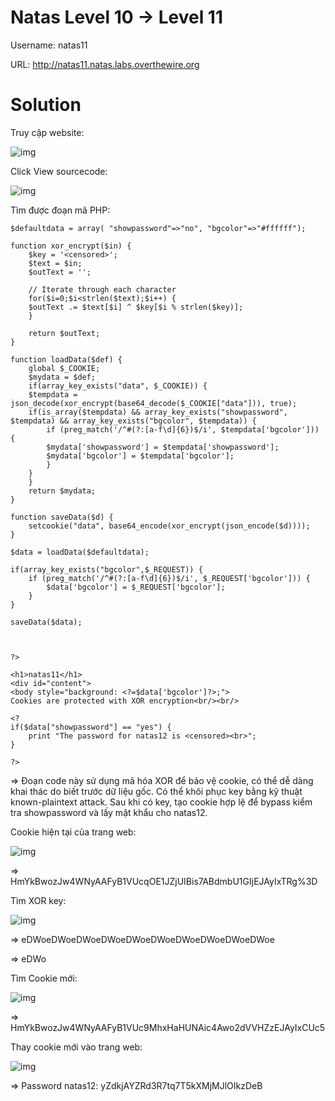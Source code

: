 # Natas Level 10 → Level 11

Username: natas11

URL: http://natas11.natas.labs.overthewire.org

# Solution

Truy cập website: 

![img](52)

Click View sourcecode: 

![img](53)

Tìm được đoạn mã PHP: 

    $defaultdata = array( "showpassword"=>"no", "bgcolor"=>"#ffffff");

    function xor_encrypt($in) {
        $key = '<censored>';
        $text = $in;
        $outText = '';

        // Iterate through each character
        for($i=0;$i<strlen($text);$i++) {
        $outText .= $text[$i] ^ $key[$i % strlen($key)];
        }

        return $outText;
    }

    function loadData($def) {
        global $_COOKIE;
        $mydata = $def;
        if(array_key_exists("data", $_COOKIE)) {
        $tempdata = json_decode(xor_encrypt(base64_decode($_COOKIE["data"])), true);
        if(is_array($tempdata) && array_key_exists("showpassword", $tempdata) && array_key_exists("bgcolor", $tempdata)) {
            if (preg_match('/^#(?:[a-f\d]{6})$/i', $tempdata['bgcolor'])) {
            $mydata['showpassword'] = $tempdata['showpassword'];
            $mydata['bgcolor'] = $tempdata['bgcolor'];
            }
        }
        }
        return $mydata;
    }

    function saveData($d) {
        setcookie("data", base64_encode(xor_encrypt(json_encode($d))));
    }

    $data = loadData($defaultdata);

    if(array_key_exists("bgcolor",$_REQUEST)) {
        if (preg_match('/^#(?:[a-f\d]{6})$/i', $_REQUEST['bgcolor'])) {
            $data['bgcolor'] = $_REQUEST['bgcolor'];
        }
    }

    saveData($data);



    ?>

    <h1>natas11</h1>
    <div id="content">
    <body style="background: <?=$data['bgcolor']?>;">
    Cookies are protected with XOR encryption<br/><br/>

    <?
    if($data["showpassword"] == "yes") {
        print "The password for natas12 is <censored><br>";
    }

    ?>

=> Đoạn code này sử dụng mã hóa XOR để bảo vệ cookie, có thể dễ dàng khai thác do biết trước dữ liệu gốc. Có thể khôi phục key bằng kỹ thuật known-plaintext attack. Sau khi có key, tạo cookie hợp lệ để bypass kiểm tra showpassword và lấy mật khẩu cho natas12.

Cookie hiện tại của trang web: 

![img](54)

=> HmYkBwozJw4WNyAAFyB1VUcqOE1JZjUIBis7ABdmbU1GIjEJAyIxTRg%3D

Tìm XOR key: 

![img](55)

=> eDWoeDWoeDWoeDWoeDWoeDWoeDWoeDWoeDWoeDWoe

=> eDWo

Tìm Cookie mới: 

![img](56)

=> HmYkBwozJw4WNyAAFyB1VUc9MhxHaHUNAic4Awo2dVVHZzEJAyIxCUc5

Thay cookie mới vào trang web: 

![img](57)

=> Password natas12: yZdkjAYZRd3R7tq7T5kXMjMJlOIkzDeB

